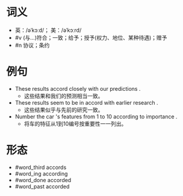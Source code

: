 # 词义
- 英：/əˈkɔːd/； 美：/əˈkɔːrd/
- #v (与…)符合；一致；给予；授予(权力、地位、某种待遇)；赠予
- #n 协议；条约
# 例句
- These results accord closely with our predictions .
	- 这些结果和我们的预测相当一致。
- These results seem to be in accord with earlier research .
	- 这些结果似乎与先前的研究一致。
- Number the car 's features from 1 to 10 according to importance .
	- 将车的特征从1到10编号按重要性一一列出。
# 形态
- #word_third accords
- #word_ing according
- #word_done accorded
- #word_past accorded
